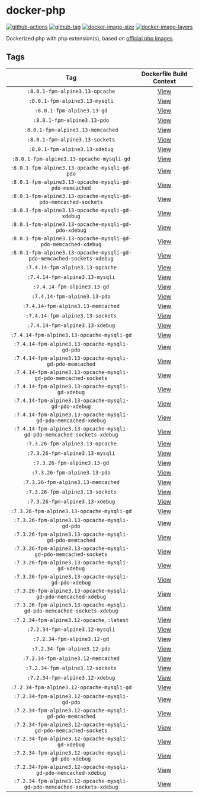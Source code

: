 # docker-php

[![github-actions](https://github.com/theohbrothers/docker-php/workflows/ci-master-pr/badge.svg)](https://github.com/theohbrothers/docker-php/actions)
[![github-tag](https://img.shields.io/github/tag/theohbrothers/docker-php)](https://github.com/theohbrothers/docker-php/releases/)
[![docker-image-size](https://img.shields.io/microbadger/image-size/theohbrothers/docker-php/latest)](https://hub.docker.com/r/theohbrothers/docker-php)
[![docker-image-layers](https://img.shields.io/microbadger/layers/theohbrothers/docker-php/latest)](https://hub.docker.com/r/theohbrothers/docker-php)

Dockerized php with php extension(s), based on [official php images](https://hub.docker.com/_/php).

## Tags

| Tag | Dockerfile Build Context |
|:-------:|:---------:|
| `:8.0.1-fpm-alpine3.13-opcache` | [View](variants/8.0.1-fpm-alpine3.13-opcache ) |
| `:8.0.1-fpm-alpine3.13-mysqli` | [View](variants/8.0.1-fpm-alpine3.13-mysqli ) |
| `:8.0.1-fpm-alpine3.13-gd` | [View](variants/8.0.1-fpm-alpine3.13-gd ) |
| `:8.0.1-fpm-alpine3.13-pdo` | [View](variants/8.0.1-fpm-alpine3.13-pdo ) |
| `:8.0.1-fpm-alpine3.13-memcached` | [View](variants/8.0.1-fpm-alpine3.13-memcached ) |
| `:8.0.1-fpm-alpine3.13-sockets` | [View](variants/8.0.1-fpm-alpine3.13-sockets ) |
| `:8.0.1-fpm-alpine3.13-xdebug` | [View](variants/8.0.1-fpm-alpine3.13-xdebug ) |
| `:8.0.1-fpm-alpine3.13-opcache-mysqli-gd` | [View](variants/8.0.1-fpm-alpine3.13-opcache-mysqli-gd ) |
| `:8.0.1-fpm-alpine3.13-opcache-mysqli-gd-pdo` | [View](variants/8.0.1-fpm-alpine3.13-opcache-mysqli-gd-pdo ) |
| `:8.0.1-fpm-alpine3.13-opcache-mysqli-gd-pdo-memcached` | [View](variants/8.0.1-fpm-alpine3.13-opcache-mysqli-gd-pdo-memcached ) |
| `:8.0.1-fpm-alpine3.13-opcache-mysqli-gd-pdo-memcached-sockets` | [View](variants/8.0.1-fpm-alpine3.13-opcache-mysqli-gd-pdo-memcached-sockets ) |
| `:8.0.1-fpm-alpine3.13-opcache-mysqli-gd-xdebug` | [View](variants/8.0.1-fpm-alpine3.13-opcache-mysqli-gd-xdebug ) |
| `:8.0.1-fpm-alpine3.13-opcache-mysqli-gd-pdo-xdebug` | [View](variants/8.0.1-fpm-alpine3.13-opcache-mysqli-gd-pdo-xdebug ) |
| `:8.0.1-fpm-alpine3.13-opcache-mysqli-gd-pdo-memcached-xdebug` | [View](variants/8.0.1-fpm-alpine3.13-opcache-mysqli-gd-pdo-memcached-xdebug ) |
| `:8.0.1-fpm-alpine3.13-opcache-mysqli-gd-pdo-memcached-sockets-xdebug` | [View](variants/8.0.1-fpm-alpine3.13-opcache-mysqli-gd-pdo-memcached-sockets-xdebug ) |
| `:7.4.14-fpm-alpine3.13-opcache` | [View](variants/7.4.14-fpm-alpine3.13-opcache ) |
| `:7.4.14-fpm-alpine3.13-mysqli` | [View](variants/7.4.14-fpm-alpine3.13-mysqli ) |
| `:7.4.14-fpm-alpine3.13-gd` | [View](variants/7.4.14-fpm-alpine3.13-gd ) |
| `:7.4.14-fpm-alpine3.13-pdo` | [View](variants/7.4.14-fpm-alpine3.13-pdo ) |
| `:7.4.14-fpm-alpine3.13-memcached` | [View](variants/7.4.14-fpm-alpine3.13-memcached ) |
| `:7.4.14-fpm-alpine3.13-sockets` | [View](variants/7.4.14-fpm-alpine3.13-sockets ) |
| `:7.4.14-fpm-alpine3.13-xdebug` | [View](variants/7.4.14-fpm-alpine3.13-xdebug ) |
| `:7.4.14-fpm-alpine3.13-opcache-mysqli-gd` | [View](variants/7.4.14-fpm-alpine3.13-opcache-mysqli-gd ) |
| `:7.4.14-fpm-alpine3.13-opcache-mysqli-gd-pdo` | [View](variants/7.4.14-fpm-alpine3.13-opcache-mysqli-gd-pdo ) |
| `:7.4.14-fpm-alpine3.13-opcache-mysqli-gd-pdo-memcached` | [View](variants/7.4.14-fpm-alpine3.13-opcache-mysqli-gd-pdo-memcached ) |
| `:7.4.14-fpm-alpine3.13-opcache-mysqli-gd-pdo-memcached-sockets` | [View](variants/7.4.14-fpm-alpine3.13-opcache-mysqli-gd-pdo-memcached-sockets ) |
| `:7.4.14-fpm-alpine3.13-opcache-mysqli-gd-xdebug` | [View](variants/7.4.14-fpm-alpine3.13-opcache-mysqli-gd-xdebug ) |
| `:7.4.14-fpm-alpine3.13-opcache-mysqli-gd-pdo-xdebug` | [View](variants/7.4.14-fpm-alpine3.13-opcache-mysqli-gd-pdo-xdebug ) |
| `:7.4.14-fpm-alpine3.13-opcache-mysqli-gd-pdo-memcached-xdebug` | [View](variants/7.4.14-fpm-alpine3.13-opcache-mysqli-gd-pdo-memcached-xdebug ) |
| `:7.4.14-fpm-alpine3.13-opcache-mysqli-gd-pdo-memcached-sockets-xdebug` | [View](variants/7.4.14-fpm-alpine3.13-opcache-mysqli-gd-pdo-memcached-sockets-xdebug ) |
| `:7.3.26-fpm-alpine3.13-opcache` | [View](variants/7.3.26-fpm-alpine3.13-opcache ) |
| `:7.3.26-fpm-alpine3.13-mysqli` | [View](variants/7.3.26-fpm-alpine3.13-mysqli ) |
| `:7.3.26-fpm-alpine3.13-gd` | [View](variants/7.3.26-fpm-alpine3.13-gd ) |
| `:7.3.26-fpm-alpine3.13-pdo` | [View](variants/7.3.26-fpm-alpine3.13-pdo ) |
| `:7.3.26-fpm-alpine3.13-memcached` | [View](variants/7.3.26-fpm-alpine3.13-memcached ) |
| `:7.3.26-fpm-alpine3.13-sockets` | [View](variants/7.3.26-fpm-alpine3.13-sockets ) |
| `:7.3.26-fpm-alpine3.13-xdebug` | [View](variants/7.3.26-fpm-alpine3.13-xdebug ) |
| `:7.3.26-fpm-alpine3.13-opcache-mysqli-gd` | [View](variants/7.3.26-fpm-alpine3.13-opcache-mysqli-gd ) |
| `:7.3.26-fpm-alpine3.13-opcache-mysqli-gd-pdo` | [View](variants/7.3.26-fpm-alpine3.13-opcache-mysqli-gd-pdo ) |
| `:7.3.26-fpm-alpine3.13-opcache-mysqli-gd-pdo-memcached` | [View](variants/7.3.26-fpm-alpine3.13-opcache-mysqli-gd-pdo-memcached ) |
| `:7.3.26-fpm-alpine3.13-opcache-mysqli-gd-pdo-memcached-sockets` | [View](variants/7.3.26-fpm-alpine3.13-opcache-mysqli-gd-pdo-memcached-sockets ) |
| `:7.3.26-fpm-alpine3.13-opcache-mysqli-gd-xdebug` | [View](variants/7.3.26-fpm-alpine3.13-opcache-mysqli-gd-xdebug ) |
| `:7.3.26-fpm-alpine3.13-opcache-mysqli-gd-pdo-xdebug` | [View](variants/7.3.26-fpm-alpine3.13-opcache-mysqli-gd-pdo-xdebug ) |
| `:7.3.26-fpm-alpine3.13-opcache-mysqli-gd-pdo-memcached-xdebug` | [View](variants/7.3.26-fpm-alpine3.13-opcache-mysqli-gd-pdo-memcached-xdebug ) |
| `:7.3.26-fpm-alpine3.13-opcache-mysqli-gd-pdo-memcached-sockets-xdebug` | [View](variants/7.3.26-fpm-alpine3.13-opcache-mysqli-gd-pdo-memcached-sockets-xdebug ) |
| `:7.2.34-fpm-alpine3.12-opcache`, `:latest` | [View](variants/7.2.34-fpm-alpine3.12-opcache ) |
| `:7.2.34-fpm-alpine3.12-mysqli` | [View](variants/7.2.34-fpm-alpine3.12-mysqli ) |
| `:7.2.34-fpm-alpine3.12-gd` | [View](variants/7.2.34-fpm-alpine3.12-gd ) |
| `:7.2.34-fpm-alpine3.12-pdo` | [View](variants/7.2.34-fpm-alpine3.12-pdo ) |
| `:7.2.34-fpm-alpine3.12-memcached` | [View](variants/7.2.34-fpm-alpine3.12-memcached ) |
| `:7.2.34-fpm-alpine3.12-sockets` | [View](variants/7.2.34-fpm-alpine3.12-sockets ) |
| `:7.2.34-fpm-alpine3.12-xdebug` | [View](variants/7.2.34-fpm-alpine3.12-xdebug ) |
| `:7.2.34-fpm-alpine3.12-opcache-mysqli-gd` | [View](variants/7.2.34-fpm-alpine3.12-opcache-mysqli-gd ) |
| `:7.2.34-fpm-alpine3.12-opcache-mysqli-gd-pdo` | [View](variants/7.2.34-fpm-alpine3.12-opcache-mysqli-gd-pdo ) |
| `:7.2.34-fpm-alpine3.12-opcache-mysqli-gd-pdo-memcached` | [View](variants/7.2.34-fpm-alpine3.12-opcache-mysqli-gd-pdo-memcached ) |
| `:7.2.34-fpm-alpine3.12-opcache-mysqli-gd-pdo-memcached-sockets` | [View](variants/7.2.34-fpm-alpine3.12-opcache-mysqli-gd-pdo-memcached-sockets ) |
| `:7.2.34-fpm-alpine3.12-opcache-mysqli-gd-xdebug` | [View](variants/7.2.34-fpm-alpine3.12-opcache-mysqli-gd-xdebug ) |
| `:7.2.34-fpm-alpine3.12-opcache-mysqli-gd-pdo-xdebug` | [View](variants/7.2.34-fpm-alpine3.12-opcache-mysqli-gd-pdo-xdebug ) |
| `:7.2.34-fpm-alpine3.12-opcache-mysqli-gd-pdo-memcached-xdebug` | [View](variants/7.2.34-fpm-alpine3.12-opcache-mysqli-gd-pdo-memcached-xdebug ) |
| `:7.2.34-fpm-alpine3.12-opcache-mysqli-gd-pdo-memcached-sockets-xdebug` | [View](variants/7.2.34-fpm-alpine3.12-opcache-mysqli-gd-pdo-memcached-sockets-xdebug ) |
